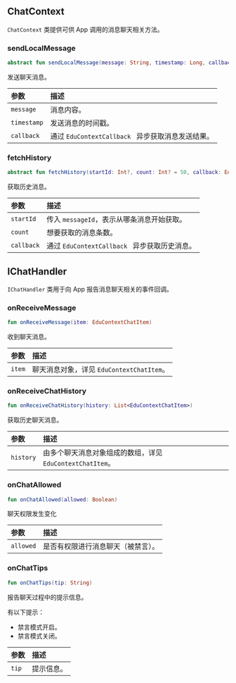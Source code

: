 ## ChatContext

`ChatContext` 类提供可供 App 调用的消息聊天相关方法。

### sendLocalMessage

```kotlin
abstract fun sendLocalMessage(message: String, timestamp: Long, callback: EduContextCallback<EduContextChatItemSendResult>) : EduContextChatItem
```

发送聊天消息。

| 参数        | 描述                                              |
| :---------- | :------------------------------------------------ |
| `message`   | 消息内容。                                        |
| `timestamp` | 发送消息的时间戳。                                |
| `callback`  | 通过 `EduContextCallback ` 异步获取消息发送结果。 |

### fetchHistory

```kotlin
abstract fun fetchHistory(startId: Int?, count: Int? = 50, callback: EduContextCallback<List<EduContextChatItem>>)
```

获取历史消息。

| 参数       | 描述                                          |
| :--------- | :-------------------------------------------- |
| `startId`  | 传入 `messageId`，表示从哪条消息开始获取。    |
| `count`    | 想要获取的消息条数。                          |
| `callback` | 通过 `EduContextCallback ` 异步获取历史消息。 |

## IChatHandler

`IChatHandler` 类用于向 App 报告消息聊天相关的事件回调。

### onReceiveMessage

```kotlin
fun onReceiveMessage(item: EduContextChatItem)
```

收到聊天消息。

| 参数   | 描述                                      |
| :----- | :---------------------------------------- |
| `item` | 聊天消息对象，详见 `EduContextChatItem`。 |

### onReceiveChatHistory

```kotlin
fun onReceiveChatHistory(history: List<EduContextChatItem>)
```

获取历史聊天消息。

| 参数      | 描述                                                      |
| :-------- | :-------------------------------------------------------- |
| `history` | 由多个聊天消息对象组成的数组，详见 `EduContextChatItem`。 |

### onChatAllowed

```kotlin
fun onChatAllowed(allowed: Boolean)
```

聊天权限发生变化

| 参数      | 描述                               |
| :-------- | :--------------------------------- |
| `allowed` | 是否有权限进行消息聊天（被禁言）。 |

### onChatTips

```kotlin
fun onChatTips(tip: String)
```

报告聊天过程中的提示信息。

有以下提示：

- 禁言模式开启。
- 禁言模式关闭。

| 参数  | 描述       |
| :---- | :--------- |
| `tip` | 提示信息。 |

